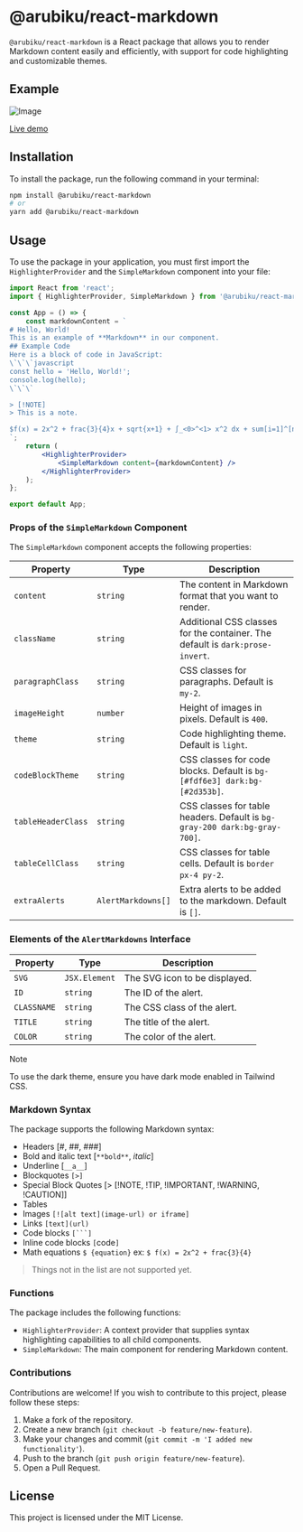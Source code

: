 
# @arubiku/react-markdown

`@arubiku/react-markdown` is a React package that allows you to render Markdown content easily and efficiently, with support for code highlighting and customizable themes.

## Example
![Image](https://i.imgur.com/ky5ETvu.png)

[Live demo](https://arubiku.github.io/react-smarkdown-editor/)

## Installation

To install the package, run the following command in your terminal:

```bash
npm install @arubiku/react-markdown
# or
yarn add @arubiku/react-markdown
```

## Usage

To use the package in your application, you must first import the `HighlighterProvider` and the `SimpleMarkdown` component into your file:

```jsx
import React from 'react';
import { HighlighterProvider, SimpleMarkdown } from '@arubiku/react-markdown';

const App = () => {
    const markdownContent = `
# Hello, World!
This is an example of **Markdown** in our component.
## Example Code
Here is a block of code in JavaScript:
\`\`\`javascript
const hello = 'Hello, World!';
console.log(hello);
\`\`\`

> [!NOTE]
> This is a note.

$f(x) = 2x^2 + frac{3}{4}x + sqrt{x+1} + ∫_<0>^<1> x^2 dx + sum[i=1]^[n]{i^2} + lim<x->0> frac{sin(x)}{x}
`;
    return (
        <HighlighterProvider>
            <SimpleMarkdown content={markdownContent} />
        </HighlighterProvider>
    );
};

export default App;
```

### Props of the `SimpleMarkdown` Component

The `SimpleMarkdown` component accepts the following properties:

| Property           | Type     | Description                                                                     |
|--------------------|----------|---------------------------------------------------------------------------------|
| `content`          | `string` | The content in Markdown format that you want to render.                         |
| `className`        | `string` | Additional CSS classes for the container. The default is `dark:prose-invert`.   |
| `paragraphClass`   | `string` | CSS classes for paragraphs. Default is `my-2`.                                  |
| `imageHeight`      | `number` | Height of images in pixels. Default is `400`.                                   |
| `theme`            | `string` | Code highlighting theme. Default is `light`.                                    |
| `codeBlockTheme`   | `string` | CSS classes for code blocks. Default is `bg-[#fdf6e3] dark:bg-[#2d353b]`.       |
| `tableHeaderClass` | `string` | CSS classes for table headers. Default is `bg-gray-200 dark:bg-gray-700]`.      |
| `tableCellClass`   | `string` | CSS classes for table cells. Default is `border px-4 py-2`.                     |
| `extraAlerts`      | `AlertMarkdowns[]` | Extra alerts to be added to the markdown. Default is `[]`.            |

### Elements of the `AlertMarkdowns` Interface
| Property         | Type     | Description                                                                     |
|------------------|----------|---------------------------------------------------------------------------------|
| `SVG`            | `JSX.Element` | The SVG icon to be displayed.                                                  |
| `ID`             | `string` | The ID of the alert.                                                            |
| `CLASSNAME`      | `string` | The CSS class of the alert.                                                     |
| `TITLE`          | `string` | The title of the alert.                                                         |
| `COLOR`          | `string` | The color of the alert.                                                         |


> [!NOTE]
> To use the dark theme, ensure you have dark mode enabled in Tailwind CSS.

### Markdown Syntax 

The package supports the following Markdown syntax:
- Headers [#, ##, ###]
- Bold and italic text [`**bold**`, *italic*]
- Underline [`__a__`]
- Blockquotes `[>]`
- Special Block Quotes [> [!NOTE, !TIP, !IMPORTANT, !WARNING, !CAUTION]]
- Tables
- Images `[![alt text](image-url) or iframe]`
- Links `[text](url)`
- Code blocks `[```]`
- Inline code blocks `[`code`]`
- Math equations `$ {equation}` ex: `$ f(x) = 2x^2 + frac{3}{4}`

> Things not in the list are not supported yet.


### Functions

The package includes the following functions:

- `HighlighterProvider`: A context provider that supplies syntax highlighting capabilities to all child components.
- `SimpleMarkdown`: The main component for rendering Markdown content.

### Contributions

Contributions are welcome! If you wish to contribute to this project, please follow these steps:

1. Make a fork of the repository.
2. Create a new branch (`git checkout -b feature/new-feature`).
3. Make your changes and commit (`git commit -m 'I added new functionality'`).
4. Push to the branch (`git push origin feature/new-feature`).
5. Open a Pull Request.

## License

This project is licensed under the MIT License.
